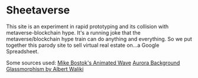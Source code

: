 # Sheetaverse

This site is an experiment in rapid prototyping and its collision with metaverse-blockchain hype. It's a running joke that the metaverse/blockchain hype train can do anything and everything. So we put together this parody site to sell virtual real estate on...a Google Spreadsheet. 

Some sources used:
[Mike Bostok's Animated Wave]('https://observablehq.com/@mbostock/wave-motion')
[Aurora Background]('https://codepen.io/shottsn/pen/QOqpqP')
[Glassmorphism by Albert Waliki]('https://albertwalicki.com/blog/glassmorphism-how-to-create')